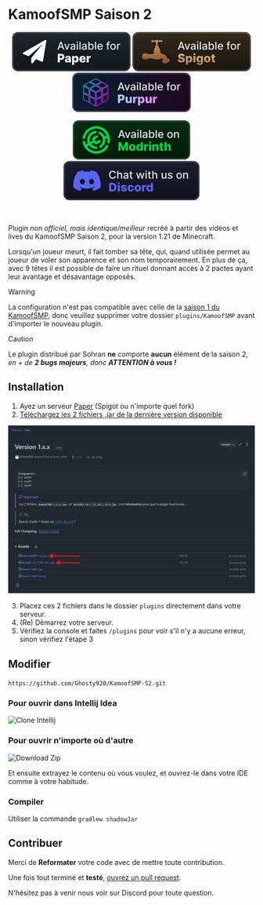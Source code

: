 # KamoofSMP Saison 2

<div align="center">

[![Paper](https://raw.githubusercontent.com/intergrav/devins-badges/v3/assets/cozy/supported/paper_vector.svg)](https://papermc.io)
[![Spigot](https://raw.githubusercontent.com/intergrav/devins-badges/v3/assets/cozy/supported/spigot_vector.svg)](https://spigotmc.org)
[![Purpur](https://raw.githubusercontent.com/intergrav/devins-badges/v3/assets/cozy/supported/purpur_vector.svg)](https://purpurmc.org)

[![Modrinth](https://raw.githubusercontent.com/intergrav/devins-badges/v3/assets/cozy/available/modrinth_vector.svg)](https://modrinth.com/plugin/camouf2)
[![Discord](https://raw.githubusercontent.com/intergrav/devins-badges/v3/assets/cozy/social/discord-plural_vector.svg)](https://discord.gg/akgp49Q76M)

</div>
<br>

Plugin *non officiel, mais identique/meilleur* recréé à partir des vidéos et lives du KamoofSMP Saison 2, pour la version 1.21 de Minecraft.

Lorsqu'un joueur meurt, il fait tomber sa tête, qui, quand utilisée permet au joueur de voler son apparence et son nom temporairement. En plus de ça, avec 9 têtes il est possible de faire un rituel donnant accès à 2 pactes ayant leur avantage et désavantage opposés.

> [!WARNING]
> La configuration n'est pas compatible avec celle de la [saison 1 du KamoofSMP](https://modrinth.com/plugin/camouf), donc veuillez supprimer votre dossier `plugins/KamoofSMP` avant d'importer le nouveau plugin.

> [!CAUTION]
> Le plugin distribué par Sohran **ne** comporte **aucun** élément de la saison 2, *en + de **2 bugs majeurs**, donc **ATTENTION à vous !***


## Installation

1. Ayez un serveur [Paper](https://papermc.io/downloads/paper) (Spigot ou n'importe quel fork)
2. [Téléchargez les 2 fichiers .jar de la dernière version disponible](https://github.com/Ghosty920/KamoofSMP-S2/releases/latest)

<img src="images/install_download.png" alt="Download" style="max-height: 400px">

3. Placez ces 2 fichiers dans le dossier `plugins` directement dans votre serveur.
4. (Re) Démarrez votre serveur.
5. Vérifiez la console et faites `/plugins` pour voir s'il n'y a aucune erreur, sinon vérifiez l'étape 3


## Modifier
```https://github.com/Ghosty920/KamoofSMP-S2.git```

### Pour ouvrir dans Intellij Idea
<img src="images/edit_clone_intellij.png" alt="Clone Intellij" style="max-height: 350px">

### Pour ouvrir n'importe où d'autre
<img src="images/edit_download_zip.png" alt="Download Zip" style="max-height: 350px">

Et ensuite extrayez le contenu où vous voulez, et ouvrez-le dans votre IDE comme à votre habitude.

### Compiler

Utiliser la commande `gradlew shadowJar` 

## Contribuer

Merci de **Reformater** votre code avec de mettre toute contribution.

Une fois tout terminé et **testé**, [ouvrez un pull request](https://github.com/Ghosty920/KamoofSMP-S2/compare).

N'hésitez pas à venir nous voir sur Discord pour toute question.